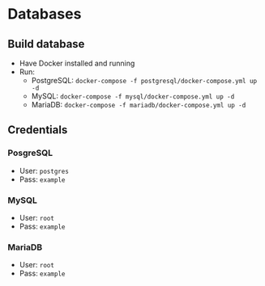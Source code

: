 # Databases

## Build database
- Have Docker installed and running
- Run: 
  - PostgreSQL: `docker-compose -f postgresql/docker-compose.yml up -d`
  - MySQL: `docker-compose -f mysql/docker-compose.yml up -d`
  - MariaDB: `docker-compose -f mariadb/docker-compose.yml up -d`

## Credentials

### PosgreSQL
- User: `postgres`
- Pass: `example`

### MySQL
- User: `root`
- Pass: `example`

### MariaDB
- User: `root`
- Pass: `example`
